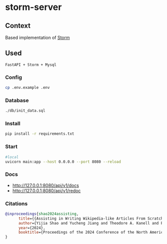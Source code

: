 # storm-server

## Context
Based implementation of [Storm](https://github.com/stanford-oval/storm)

## Used
```
FastAPI + Storm + Mysql
```

### Config
```sh
cp .env.example .env
```

### Database
```sh
./db/init_data.sql
```

### Install
```sh
pip install -r requirements.txt
```

### Start
```sh
#local
uvicorn main:app --host 0.0.0.0 --port 8080 --reload
```

### Docs
* http://127.0.0.1:8080/api/v1/docs
* http://127.0.0.1:8080/api/v1/redoc

### Citations
```bibtex
@inproceedings{shao2024assisting,
      title={{Assisting in Writing Wikipedia-like Articles From Scratch with Large Language Models}}, 
      author={Yijia Shao and Yucheng Jiang and Theodore A. Kanell and Peter Xu and Omar Khattab and Monica S. Lam},
      year={2024},
      booktitle={Proceedings of the 2024 Conference of the North American Chapter of the Association for Computational Linguistics: Human Language Technologies, Volume 1 (Long and Short Papers)}
}
```